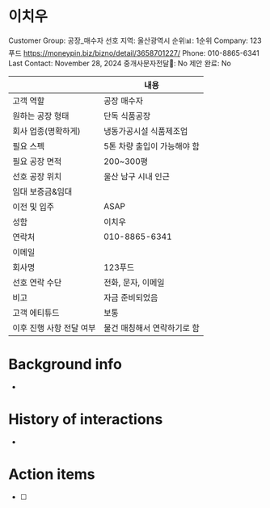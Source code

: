 # 이치우

Customer Group: 공장_매수자
선호 지역: 울산광역시
순위📊: 1순위
Company: 123푸드 https://moneypin.biz/bizno/detail/3658701227/
Phone: 010-8865-6341
Last Contact: November 28, 2024
중개사문자전달📩: No
제안 완료: No

|  | 내용 |
| --- | --- |
| 고객 역할 | 공장 매수자 |
| 원하는 공장 형태 | 단독 식품공장 |
| 회사 업종(명확하게) | 냉동가공시설 식품제조업 |
| 필요 스펙 | 5톤 차량 출입이 가능해야 함 |
| 필요 공장 면적 | 200~300평 |
| 선호 공장 위치 | 울산 남구 시내 인근 |
| 임대 보증금&임대 |  |
| 이전 및 입주 | ASAP |
| 성함 | 이치우 |
| 연락처 | 010-8865-6341 |
| 이메일 |  |
| 회사명 | 123푸드 |
| 선호 연락 수단 | 전화, 문자, 이메일 |
| 비고 | 자금 준비되었음 |
| 고객 에티튜드 | 보통 |
| 이후 진행 사항 전달 여부 | 물건 매칭해서 연락하기로 함 |

# Background info

- 

# History of interactions

- 

# Action items

- [ ]